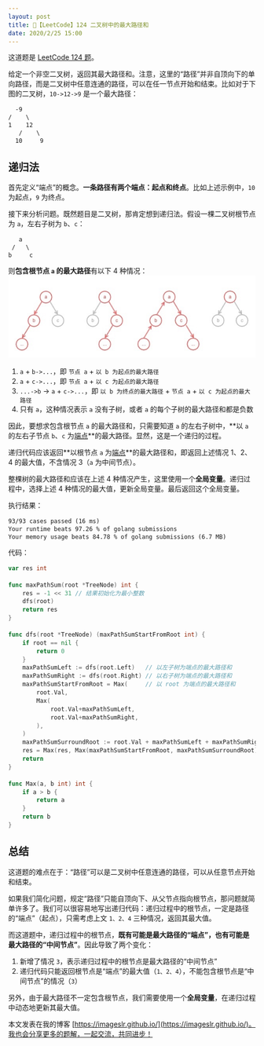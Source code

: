 ```yaml
---
layout: post
title: 📝【LeetCode】124 二叉树中的最大路径和
date: 2020/2/25 15:00
---
```


这道题是 [LeetCode 124 题](https://leetcode-cn.com/problems/binary-tree-maximum-path-sum/)。

给定一个非空二叉树，返回其最大路径和。注意，这里的“路径”并非自顶向下的单向路径，而是二叉树中任意连通的路径，可以在任一节点开始和结束。比如对于下图的二叉树，`10->12->9` 是一个最大路径：
```
  -9
/    \
1    12
   /    \
  10     9
```

## 递归法
首先定义“端点”的概念。**一条路径有两个端点：起点和终点**。比如上述示例中，`10` 为起点，`9` 为终点。

接下来分析问题。既然题目是二叉树，那肯定想到递归法。假设一棵二叉树根节点为 `a`，左右子树为 `b`、`c`：
```
   a
 /   \
b     c
```

则**包含根节点 `a` 的最大路径**有以下 4 种情况：
![](/media/15826152754328.jpg)

1. `a` + `b->...`，即 `节点 a` + `以 b 为起点的最大路径`
2. `a` + `c->...`，即 `节点 a` + `以 c 为起点的最大路径`
3. `...->b` -> `a` + `c->...`，即 `以 b 为终点的最大路径` + `节点 a` + `以 c 为起点的最大路径`
4. 只有 `a`，这种情况表示 `a` 没有子树，或者 `a` 的每个子树的最大路径和都是负数

因此，要想求包含根节点 `a` 的最大路径和，只需要知道 `a` 的左右子树中，**以 `a` 的左右子节点 `b`、`c` 为<u>端点</u>**的最大路径。显然，这是一个递归的过程。

递归代码应该返回**以根节点 `a` 为<u>端点</u>**的最大路径和，即返回上述情况 1、2、4 的最大值，不含情况 3（`a` 为中间节点）。

整棵树的最大路径和应该在上述 4 种情况产生，这里使用一个**全局变量**。递归过程中，选择上述 4 种情况的最大值，更新全局变量。最后返回这个全局变量。

执行结果：
```
93/93 cases passed (16 ms)
Your runtime beats 97.26 % of golang submissions
Your memory usage beats 84.78 % of golang submissions (6.7 MB)
```

代码：
```go
var res int

func maxPathSum(root *TreeNode) int {
	res = -1 << 31 // 结果初始化为最小整数
	dfs(root)
	return res
}

func dfs(root *TreeNode) (maxPathSumStartFromRoot int) {
	if root == nil {
		return 0
	}
	maxPathSumLeft := dfs(root.Left)   // 以左子树为端点的最大路径和
	maxPathSumRight := dfs(root.Right) // 以右子树为端点的最大路径和
	maxPathSumStartFromRoot = Max(     // 以 root 为端点的最大路径和
		root.Val,
		Max(
			root.Val+maxPathSumLeft,
			root.Val+maxPathSumRight,
		),
	)
	maxPathSumSurroundRoot := root.Val + maxPathSumLeft + maxPathSumRight // root 为中间节点的最大路径和
	res = Max(res, Max(maxPathSumStartFromRoot, maxPathSumSurroundRoot))
	return
}

func Max(a, b int) int {
	if a > b {
		return a
	}
	return b
}
```

## 总结
这道题的难点在于：“路径”可以是二叉树中任意连通的路径，可以从任意节点开始和结束。

如果我们简化问题，规定“路径”只能自顶向下、从父节点指向根节点，那问题就简单许多了。我们可以很容易地写出递归代码：递归过程中的根节点，一定是路径的“端点”（起点），只需考虑上文 `1、2、4` 三种情况，返回其最大值。

而这道题中，递归过程中的根节点，**既有可能是最大路径的“端点”，也有可能是最大路径的“中间节点”**。因此导致了两个变化：
1. 新增了情况 `3`，表示递归过程中的根节点是最大路径的“中间节点”
2. 递归代码只能返回根节点是“端点”的最大值（`1、2、4`），不能包含根节点是“中间节点”的情况（`3`）

另外，由于最大路径不一定包含根节点，我们需要使用一个**全局变量**，在递归过程中动态地更新其最大值。

本文发表在我的博客 [https://imageslr.github.io/](https://imageslr.github.io/)。我也会分享更多的题解，一起交流，共同进步！